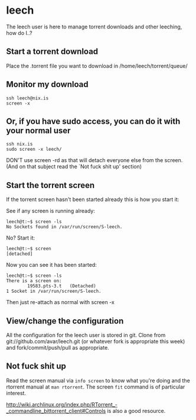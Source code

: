 # leech

The leech user is here to manage torrent downloads and other leeching,
how do I..?

## Start a torrent download

Place the .torrent file you want to download in
/home/leech/torrent/queue/

## Monitor my download

    ssh leech@nix.is
    screen -x

## Or, if you have sudo access, you can do it with your normal user

    ssh nix.is
    sudo screen -x leech/

DON'T use screen -rd as that will detach everyone else from the
screen. (And on that subject read the `Not fuck shit up' section)

## Start the torrent screen

If the torrent screen hasn't been started already this is how you
start it:

See if any screen is running already:
    
    leech@t:~$ screen -ls
    No Sockets found in /var/run/screen/S-leech.

No? Start it:
    
    leech@t:~$ screen
    [detached]

Now you can see it has been started:

    leech@t:~$ screen -ls
    There is a screen on:
            19583.pts-3.t   (Detached)
    1 Socket in /var/run/screen/S-leech.

Then just re-attach as normal with screen -x

## View/change the configuration

All the configuration for the leech user is stored in git. Clone from
git://github.com/avar/leech.git (or whatever fork is appropriate this
week) and fork/commit/push/pull as appropriate.

## Not fuck shit up

Read the screen manual via `info screen` to know what you're doing and
the rtorrent manual at `man rtorrent`. The screen `fit` command is of
particular interest.

http://wiki.archlinux.org/index.php/RTorrent_-_commandline_bittorrent_client#Controls
is also a good resource.

